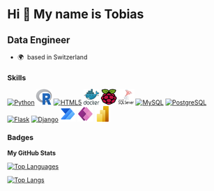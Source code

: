 Hi 👋 My name is Tobias
=======================

Data Engineer
------------

* 🌍  based in Switzerland

### Skills

<p align="left">
<a href="https://www.python.org/" target="_blank" rel="noreferrer"><img src="https://raw.githubusercontent.com/danielcranney/readme-generator/main/public/icons/skills/python-colored.svg" width="36" height="36" alt="Python" /></a>
<a href="https://www.r-project.org/" target="_blank" rel="noreferrer"><img src="https://github.com/tobiasuruali/tobiasuruali/blob/226c0d46fb43624f1295a42a4c4c528e9d1a361a/icons/r-logo.svg" width="36" height="36" alt="R" /></a>
<a href="https://developer.mozilla.org/en-US/docs/Glossary/HTML5" target="_blank" rel="noreferrer"><img src="https://raw.githubusercontent.com/danielcranney/readme-generator/main/public/icons/skills/html5-colored.svg" width="36" height="36" alt="HTML5" /></a>
<a href="https://www.docker.com/" target="_blank" rel="noreferrer"><img src="https://github.com/tobiasuruali/tobiasuruali/blob/226c0d46fb43624f1295a42a4c4c528e9d1a361a/icons/docker.svg" width="36" height="36" alt="Docker" /></a>
<a href="https://www.raspberrypi.com/" target="_blank" rel="noreferrer"><img src="https://github.com/tobiasuruali/tobiasuruali/blob/226c0d46fb43624f1295a42a4c4c528e9d1a361a/icons/raspberry-pi.svg" width="36" height="36" alt="Raspberry-Pi" /></a>
<a href="https://www.microsoft.com/en-us/sql-server/sql-server-2019" target="_blank" rel="noreferrer"><img src="https://github.com/tobiasuruali/tobiasuruali/blob/226c0d46fb43624f1295a42a4c4c528e9d1a361a/icons/Microsoft_SQL_Server_Logo.svg" width="36" height="36" alt="MS_SQL" /></a>
<a href="https://www.mysql.com/" target="_blank" rel="noreferrer"><img src="https://raw.githubusercontent.com/danielcranney/readme-generator/main/public/icons/skills/mysql-colored.svg" width="36" height="36" alt="MySQL" /></a>
<a href="https://www.postgresql.org/" target="_blank" rel="noreferrer"><img src="https://raw.githubusercontent.com/danielcranney/readme-generator/main/public/icons/skills/postgresql-colored.svg" width="36" height="36" alt="PostgreSQL" /></a>
<a href="https://flask.palletsprojects.com/en/2.0.x/" target="_blank" rel="noreferrer"><img src="https://raw.githubusercontent.com/danielcranney/readme-generator/main/public/icons/skills/flask-colored.svg" width="36" height="36" alt="Flask" /></a>
<a href="https://www.djangoproject.com/" target="_blank" rel="noreferrer"><img src="https://raw.githubusercontent.com/danielcranney/readme-generator/main/public/icons/skills/django-colored.svg" width="36" height="36" alt="Django" /></a>
<a href="https://powerautomate.microsoft.com/" target="_blank" rel="noreferrer"><img src="https://github.com/tobiasuruali/tobiasuruali/blob/main/icons/microsoft-power-automate.svg" width="36" height="36" alt="PowerAutomate" /></a>
<a href="https://powerautomate.microsoft.com/" target="_blank" rel="noreferrer"><img src="https://github.com/tobiasuruali/tobiasuruali/blob/226c0d46fb43624f1295a42a4c4c528e9d1a361a/icons/microsoft-power-apps.svg" width="36" height="36" alt="PowerApps" /></a>
<a href="https://powerbi.microsoft.com/" target="_blank" rel="noreferrer"><img src="https://github.com/tobiasuruali/tobiasuruali/blob/f98d23c4957c3dd1eb76fbfb730c160df5a4d680/icons/Power_BI_Logo.svg" width="36" height="36" alt="PowerBI" /></a>
</p>


### Badges

<b>My GitHub Stats</b>
<!--
<a href="http://www.github.com/tobiasuruali"><img src="https://github-readme-stats.vercel.app/api?username=tobiasuruali&show_icons=true&hide=stars,issues,contribs&count_private=true&title_color=0891b2&text_color=ffffff&icon_color=0891b2&bg_color=000000&hide_border=true&show_icons=true" alt="tobiasuruali's GitHub stats" /></a>
-->

<a href="https://github.com/tobiasuruali" align="left"><img src="https://github-readme-stats.vercel.app/api/top-langs/?username=tobiasuruali&langs_count=10&title_color=0891b2&text_color=ffffff&icon_color=0891b2&bg_color=000000&hide_border=true&locale=en&custom_title=Top%20%Languages" alt="Top Languages" /></a>

[![Top Langs](https://github-readme-stats.vercel.app/api/top-langs/?username=tobiasuruali&layout=compact&hide=html&langs_count=7)](https://github.com/anuraghazra/github-readme-stats)


<!-- <b>Top Repositories</b>

<div width="100%" align="center"><a href="https://github.com/tobiasuruali/DS_ToolKits_Project" align="left"><img align="left" width="45%" src="https://github-readme-stats.vercel.app/api/pin/?username=tobiasuruali&repo=DS_ToolKits_Project&title_color=0891b2&text_color=ffffff&icon_color=0891b2&bg_color=000000&hide_border=true&locale=en" /></a></div><br /><br /><br /><br /><br /><br /><br />
 -->


<!--
**tobiasuruali/tobiasuruali** is a ✨ _special_ ✨ repository because its `README.md` (this file) appears on your GitHub profile.

Here are some ideas to get you started:

- 🔭 I’m currently working on ...
- 🌱 I’m currently learning ...
- 👯 I’m looking to collaborate on ...
- 🤔 I’m looking for help with ...
- 💬 Ask me about ...
- 📫 How to reach me: ...
- 😄 Pronouns: ...
- ⚡ Fun fact: ...
-->
